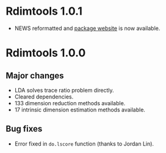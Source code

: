# Rdimtools 1.0.1

* NEWS reformatted and [package website](https://kyoustat.com/Rdimtools) is now available.

# Rdimtools 1.0.0

## Major changes
* LDA solves trace ratio problem directly.
* Cleared dependencies.
* 133 dimension reduction methods available.
* 17 intrinsic dimension estimation methods available.

## Bug fixes
* Error fixed in `do.lscore` function (thanks to Jordan Lin).

